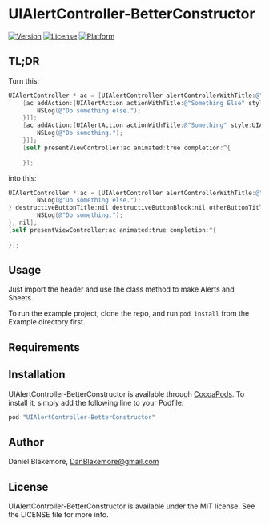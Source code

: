# UIAlertController-BetterConstructor

[![Version](https://img.shields.io/cocoapods/v/UIAlertController-BetterConstructor.svg?style=flat)](http://cocoapods.org/pods/UIAlertController-BetterConstructor)
[![License](https://img.shields.io/cocoapods/l/UIAlertController-BetterConstructor.svg?style=flat)](http://cocoapods.org/pods/UIAlertController-BetterConstructor)
[![Platform](https://img.shields.io/cocoapods/p/UIAlertController-BetterConstructor.svg?style=flat)](http://cocoapods.org/pods/UIAlertController-BetterConstructor)

## TL;DR
Turn this:

```objective-c
UIAlertController * ac = [UIAlertController alertControllerWithTitle:@"Not Nice" message:@"So many declarations and lines of code. Why do I have to remember all these types?" preferredStyle:UIAlertControllerStyleAlert];
    [ac addAction:[UIAlertAction actionWithTitle:@"Something Else" style:UIAlertActionStyleCancel handler:^(UIAlertAction *action) {
        NSLog(@"Do something else.");
    }]];
    [ac addAction:[UIAlertAction actionWithTitle:@"Something" style:UIAlertActionStyleDefault handler:^(UIAlertAction *action) {
        NSLog(@"Do something.");
    }]];
    [self presentViewController:ac animated:true completion:^{
        
    }];
```

into this:

```objective-c
UIAlertController * ac = [UIAlertController alertControllerWithTitle:@"Easy" message:@"One method. That's all." style:UIAlertControllerStyleAlert cancelButtonTitle:@"Something Else" cancelButtonBlock:^(UIAlertAction *action) {
        NSLog(@"Do something else.");
} destructiveButtonTitle:nil destructiveButtonBlock:nil otherButtonTitlesAndBlocks:@"Something", ^(UIAlertAction *action) {
        NSLog(@"Do something.");
}, nil];
[self presentViewController:ac animated:true completion:^{
    
}];
```

## Usage

Just import the header and use the class method to make Alerts and Sheets.

To run the example project, clone the repo, and run `pod install` from the Example directory first.

## Requirements

## Installation

UIAlertController-BetterConstructor is available through [CocoaPods](http://cocoapods.org). To install
it, simply add the following line to your Podfile:

```ruby
pod "UIAlertController-BetterConstructor"
```

## Author

Daniel Blakemore, DanBlakemore@gmail.com

## License

UIAlertController-BetterConstructor is available under the MIT license. See the LICENSE file for more info.
